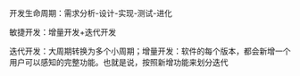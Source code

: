 开发生命周期：需求分析-设计-实现-测试-进化

敏捷开发：增量开发+迭代开发

迭代开发：大周期转换为多个小周期；增量开发：软件的每个版本，都会新增一个用户可以感知的完整功能。也就是说，按照新增功能来划分迭代
